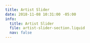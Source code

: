```yaml
---
title: Artist Slider
date: 2018-11-08 10:31:00 -05:00
info:
  title: Artist Slider
  file: artist-slider-section.liquid
  nav: false
---
```


